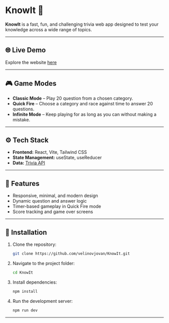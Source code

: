 # KnowIt 🤔

**KnowIt** is a fast, fun, and challenging trivia web app designed to test your knowledge across a wide range of topics.

---

## 🌐 Live Demo

Explore the website [here](https://knowitquiz.vercel.app)

---

## 🎮 Game Modes

- **Classic Mode** – Play 20 question from a chosen category.
- **Quick Fire** – Choose a category and race against time to answer 20 questions.
- **Infinite Mode** – Keep playing for as long as you can without making a mistake.

---

## ⚙️ Tech Stack

- **Frontend:** React, Vite, Tailwind CSS
- **State Management:** useState, useReducer
- **Data:** [Trivia API](https://opentdb.com)

---

## 🚀 Features

- Responsive, minimal, and modern design
- Dynamic question and answer logic
- Timer-based gameplay in Quick Fire mode
- Score tracking and game over screens

---

## 🧩 Installation

1. Clone the repository:

   ```bash
   git clone https://github.com/velinovjovan/KnowIt.git
   ```

2. Navigate to the project folder:

   ```bash
   cd KnowIt
   ```

3. Install dependencies:

   ```bash
   npm install
   ```

4. Run the development server:

   ```bash
   npm run dev
   ```

---
